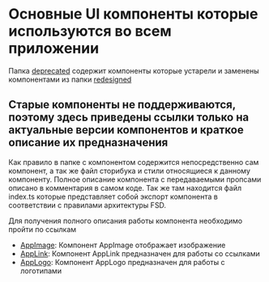 # Основные UI компоненты которые используются во всем приложении

Папка [deprecated](/src/shared/ui/deprecated/) содержит компоненты которые устарели и заменены компонентами из папки [redesigned](/src/shared/ui/redesigned/)

## Старые компоненты не поддерживаются, поэтому здесь приведены ссылки только на актуальные версии компонентов и краткое описание их предназначения

Как правило в папке с компонентом содержится непосредственно сам компонент, а так же файл сторибука и стили относящиеся к данному компоненту. Полное описание компонента с передаваемыми пропсами описано в комментария в самом коде. Так же там находится файл index.ts которые представляет собой экспорт компонента в соответствии с правилами архитектуры FSD.

Для получения полного описания работы компонента необходимо пройти по ссылкам

- [AppImage](/src/shared/ui/redesigned/AppImage/): Компонент AppImage отображает изображение
- [AppLink](/src/shared/ui/redesigned/AppLink/): Компонент AppLink предназначен для работы со ссылками
- [AppLogo](/src/shared/ui/redesigned/AppLogo/): Компонент AppLogo предназначен для работы с логотипами
